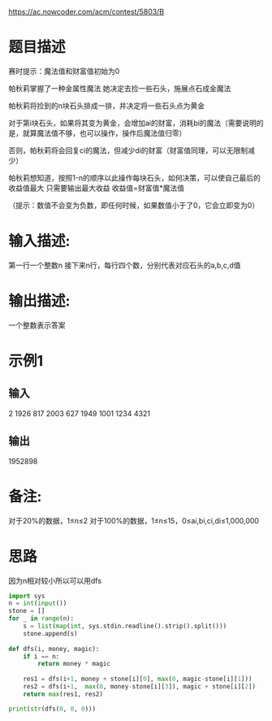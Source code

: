 https://ac.nowcoder.com/acm/contest/5803/B

# 题目描述 
赛时提示：魔法值和财富值初始为0

帕秋莉掌握了一种金属性魔法
她决定去捡一些石头，施展点石成金魔法

帕秋莉将捡到的n块石头排成一排，并决定将一些石头点为黄金

对于第i块石头，如果将其变为黄金，会增加ai的财富，消耗bi的魔法（需要说明的是，就算魔法值不够，也可以操作，操作后魔法值归零）

否则，帕秋莉将会回复ci的魔法，但减少di的财富（财富值同理，可以无限制减少）

帕秋莉想知道，按照1-n的顺序以此操作每块石头，如何决策，可以使自己最后的收益值最大
只需要输出最大收益
收益值=财富值*魔法值

（提示：数值不会变为负数，即任何时候，如果数值小于了0，它会立即变为0）

# 输入描述:
第一行一个整数n
接下来n行，每行四个数，分别代表对应石头的a,b,c,d值

# 输出描述:
一个整数表示答案

# 示例1
## 输入
2
1926 817 2003 627
1949 1001 1234 4321
## 输出
1952898

# 备注:
对于20%的数据，1≤n≤2
对于100%的数据，1≤n≤15，0≤ai,bi,ci,di≤1,000,000

# 思路
因为n相对较小所以可以用dfs

```python
import sys
n = int(input())
stone = []
for _ in range(n):
    s = list(map(int, sys.stdin.readline().strip().split()))
    stone.append(s)
    
def dfs(i, money, magic):
    if i == n:
        return money * magic
    
    res1 = dfs(i+1, money + stone[i][0], max(0, magic-stone[i][1]))
    res2 = dfs(i+1,  max(0, money-stone[i][3]), magic + stone[i][2])
    return max(res1, res2)

print(str(dfs(0, 0, 0)))
```